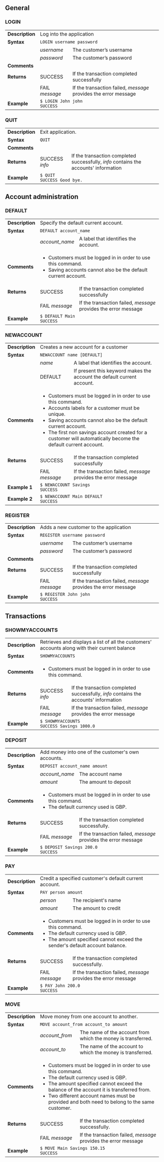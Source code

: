 <h2>General</h2>

<h3>LOGIN</h3>

<table>
  <tr>
    <td><strong>Description</strong></td>
    <td colspan="2">Log into the application</td>
  </tr>
  <tr>
    <td><strong>Syntax</strong></td>
    <td colspan="2"><code>LOGIN username password</code></td>
  </tr>
  <tr>
    <td></td>
    <td><em>username</em></td>
    <td>The customer’s username</td>
  </tr>
  <tr>
    <td></td>
    <td><em>password</em></td>
    <td>The customer’s password</td>
  </tr>
  <tr>
    <td><strong>Comments</strong></td>
    <td colspan="2"></td>
  </tr>
  <tr>
    <td><strong>Returns</strong></td>
    <td>SUCCESS</td>
    <td>If the transaction completed successfully</td>
  </tr>
  <tr>
    <td></td>
    <td>FAIL <em>message</em></td>
    <td>If the transaction failed, <em>message</em> provides the error message</td>
  </tr>
  <tr>
    <td><strong>Example</strong></td>
    <td colspan="2"><code>$ LOGIN John john</code><br /><code>SUCCESS</code></td>
  </tr>
</table>

<h3>QUIT</h3>

<table>
  <tr>
    <td><strong>Description</strong></td>
    <td colspan="2">Exit application.</td>
  </tr>
  <tr>
    <td><strong>Syntax</strong></td>
    <td colspan="2"><code>QUIT</code></td>
  </tr>
  <tr>
    <td><strong>Comments</strong></td>
    <td colspan="2">
    </td>
  </tr>
  <tr>
    <td><strong>Returns</strong></td>
    <td>SUCCESS <em>info</em></td>
    <td>If the transaction completed successfully, <em>info</em> contains the accounts' information</td>
  </tr>
  <tr>
    <td><strong>Example</strong></td>
    <td colspan="2"><code>$ QUIT</code><br /><code>SUCCESS Good bye.</code></td>
  </tr>
</table>

<h2>Account administration</h2>

<h3>DEFAULT</h3>

<table>
  <tr>
    <td><strong>Description</strong></td>
    <td colspan="2">Specify the default current account.</td>
  </tr>
  <tr>
    <td><strong>Syntax</strong></td>
    <td colspan="2"><code>DEFAULT account_name</code></td>
  </tr>
  <tr>
    <td></td>
    <td><em>account_name</em></td>
    <td>A label that identifies the account.</td>
  </tr>
  <tr>
    <td><strong>Comments</strong></td>
    <td colspan="2">
      <ul>
         <li>Customers must be logged in in order to use this command.</li>
         <li>Saving accounts cannot also be the default current account.</li>
      </ul>
    </td>
  </tr>
  <tr>
    <td><strong>Returns</strong></td>
    <td>SUCCESS</td>
    <td>If the transaction completed successfully</td>
  </tr>
  <tr>
    <td></td>
    <td>FAIL <em>message</em></td>
    <td>If the transaction failed, <em>message</em> provides the error message</td>
  </tr>
  <tr>
    <td><strong>Example</strong></td>
    <td colspan="2"><code>$ DEFAULT Main</code><br /><code>SUCCESS</code></td>
  </tr>
</table>

<h3>NEWACCOUNT</h3>

<table>
  <tr>
    <td><strong>Description</strong></td>
    <td colspan="2">Creates a new account for a customer</td>
  </tr>
  <tr>
    <td><strong>Syntax</strong></td>
    <td colspan="2"><code>NEWACCOUNT name [DEFAULT]</code></td>
  </tr>
  <tr>
    <td></td>
    <td><em>name</em></td>
    <td>A label that identifies the account.</td>
  </tr>
  <tr>
    <td></td>
    <td>DEFAULT</td>
    <td>If present this keyword makes the account the default current account.</td>
  </tr>
  <tr>
    <td><strong>Comments</strong></td>
    <td colspan="2">
      <ul>
         <li>Customers must be logged in in order to use this command.</li>
         <li>Accounts labels for a customer must be unique.</li>
         <li>Saving accounts cannot also be the default current account.</li>
         <li>The first non savings account created for a customer will automatically become the default current account.</li>
      </ul>
    </td>
  </tr>
  <tr>
    <td><strong>Returns</strong></td>
    <td>SUCCESS</td>
    <td>If the transaction completed successfully</td>
  </tr>
  <tr>
    <td></td>
    <td>FAIL <em>message</em></td>
    <td>If the transaction failed, <em>message</em> provides the error message</td>
  </tr>
  <tr>
    <td><strong>Example 1</strong></td>
    <td colspan="2"><code>$ NEWACCOUNT Savings</code><br /><code>SUCCESS</code></td>
  </tr>
  <tr>
    <td><strong>Example 2</strong></td>
    <td colspan="2"><code>$ NEWACCOUNT Main DEFAULT</code><br /><code>SUCCESS</code></td>
  </tr>
</table>

<h3>REGISTER</h3>

<table>
  <tr>
    <td><strong>Description</strong></td>
    <td colspan="2">Adds a new customer to the application</td>
  </tr>
  <tr>
    <td><strong>Syntax</strong></td>
    <td colspan="2"><code>REGISTER username password</code></td>
  </tr>
  <tr>
    <td></td>
    <td><em>username</em></td>
    <td>The customer’s username</td>
  </tr>
  <tr>
    <td></td>
    <td><em>password</em></td>
    <td>The customer’s password</td>
  </tr>
  <tr>
    <td><strong>Comments</strong></td>
    <td colspan="2"></td>
  </tr>
  <tr>
    <td><strong>Returns</strong></td>
    <td>SUCCESS</td>
    <td>If the transaction completed successfully</td>
  </tr>
  <tr>
    <td></td>
    <td>FAIL <em>message</em></td>
    <td>If the transaction failed, <em>message</em> provides the error message</td>
  </tr>
  <tr>
    <td><strong>Example</strong></td>
    <td colspan="2"><code>$ REGISTER John john</code><br /><code>SUCCESS</code></td>
  </tr>
</table>

<h2>Transactions</h2>

<h3>SHOWMYACCOUNTS</h3>

<table>
  <tr>
    <td><strong>Description</strong></td>
    <td colspan="2">Retrieves and displays a list of all the customers’ accounts along with their current balance</td>
  </tr>
  <tr>
    <td><strong>Syntax</strong></td>
    <td colspan="2"><code>SHOWMYACCOUNTS</code></td>
  </tr>
  <tr>
    <td><strong>Comments</strong></td>
    <td colspan="2">
      <ul>
         <li>Customers must be logged in in order to use this command.</li>
      </ul>
    </td>
  </tr>
  <tr>
    <td><strong>Returns</strong></td>
    <td>SUCCESS <em>info</em></td>
    <td>If the transaction completed successfully, <em>info</em> contains the accounts' information</td>
  </tr>
  <tr>
    <td></td>
    <td>FAIL <em>message</em></td>
    <td>If the transaction failed, <em>message</em> provides the error message</td>
  </tr>
  <tr>
    <td><strong>Example</strong></td>
    <td colspan="2"><code>$ SHOWMYACCOUNTS</code><br /><code>SUCCESS Savings 1000.0</code></td>
  </tr>
</table>

<h3>DEPOSIT</h3>

<table>
  <tr>
    <td><strong>Description</strong></td>
    <td colspan="2">Add money into one of the customer's own accounts.</td>
  </tr>
  <tr>
    <td><strong>Syntax</strong></td>
    <td colspan="2"><code>DEPOSIT account_name amount</code></td>
  </tr>
  <tr>
    <td></td>
    <td><em>account_name</em></td>
    <td>The account name</td>
  </tr>
  <tr>
    <td></td>
    <td><em>amount</em></td>
    <td>The amount to deposit</td>
  </tr>
  <tr>
    <td><strong>Comments</strong></td>
    <td colspan="2">
      <ul>
         <li>Customers must be logged in in order to use this command.</li>
         <li>The default currency used is GBP.</li>
      </ul>
    </td>
  </tr>
  <tr>
    <td><strong>Returns</strong></td>
    <td>SUCCESS</td>
    <td>If the transaction completed successfully.</td>
  </tr>
  <tr>
    <td></td>
    <td>FAIL <em>message</em></td>
    <td>If the transaction failed, <em>message</em> provides the error message</td>
  </tr>
  <tr>
    <td><strong>Example</strong></td>
    <td colspan="2"><code>$ DEPOSIT Savings 200.0</code><br /><code>SUCCESS</code></td>
  </tr>
</table>

<h3>PAY</h3>

<table>
  <tr>
    <td><strong>Description</strong></td>
    <td colspan="2">Credit a specified customer's default current account.</td>
  </tr>
  <tr>
    <td><strong>Syntax</strong></td>
    <td colspan="2"><code>PAY person amount</code></td>
  </tr>
  <tr>
    <td></td>
    <td><em>person</em></td>
    <td>The recipient's name</td>
  </tr>
  <tr>
    <td></td>
    <td><em>amount</em></td>
    <td>The amount to credit</td>
  </tr>
  <tr>
    <td><strong>Comments</strong></td>
    <td colspan="2">
      <ul>
         <li>Customers must be logged in in order to use this command.</li>
         <li>The default currency used is GBP.</li>
         <li>The amount specified cannot exceed the sender's default account balance.</li>
      </ul>
    </td>
  </tr>
  <tr>
    <td><strong>Returns</strong></td>
    <td>SUCCESS</td>
    <td>If the transaction completed successfully.</td>
  </tr>
  <tr>
    <td></td>
    <td>FAIL <em>message</em></td>
    <td>If the transaction failed, <em>message</em> provides the error message</td>
  </tr>
  <tr>
    <td><strong>Example</strong></td>
    <td colspan="2"><code>$ PAY John 200.0</code><br /><code>SUCCESS</code></td>
  </tr>
</table>

<h3>MOVE</h3>

<table>
  <tr>
    <td><strong>Description</strong></td>
    <td colspan="2">Move money from one account to another.</td>
  </tr>
  <tr>
    <td><strong>Syntax</strong></td>
    <td colspan="2"><code>MOVE account_from account_to amount</code></td>
  </tr>
  <tr>
    <td></td>
    <td><em>account_from</em></td>
    <td>The name of the account from which the money is transferred.</td>
  </tr>
  <tr>
    <td></td>
    <td><em>account_to</em></td>
    <td>The name of the account to which the money is transferred.</td>
  </tr>
  <tr>
    <td><strong>Comments</strong></td>
    <td colspan="2">
      <ul>
         <li>Customers must be logged in in order to use this command.</li>
         <li>The default currency used is GBP.</li>
         <li>The amount specified cannot exceed the balance of the account it is transferred from.</li>
         <li>Two different account names must be provided and both need to belong to the same customer.</li>
      </ul>
    </td>
  </tr>
  <tr>
    <td><strong>Returns</strong></td>
    <td>SUCCESS</td>
    <td>If the transaction completed successfully.</td>
  </tr>
  <tr>
    <td></td>
    <td>FAIL <em>message</em></td>
    <td>If the transaction failed, <em>message</em> provides the error message</td>
  </tr>
  <tr>
    <td><strong>Example</strong></td>
    <td colspan="2"><code>$ MOVE Main Savings 150.15</code><br /><code>SUCCESS</code></td>
  </tr>
</table>
